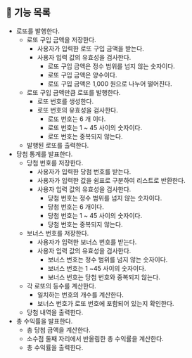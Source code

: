 ## 🎯 기능 목록

* 로또를 발행한다.
  * 로또 구입 금액을 저장한다.
    * 사용자가 입력한 로또 구입 금액을 받는다.
    * 사용자 입력 값의 유효성을 검사한다.
      * 로또 구입 금액은 정수 범위를 넘지 않는 숫자이다.
      * 로또 구입 금액은 양수이다.
      * 로또 구입 금액은 1,000 원으로 나누어 떨어진다.
  * 로또 구입 금액만큼 로또를 발행한다.
    * 로또 번호를 생성한다.
    * 로또 번호의 유효성을 검사한다.
      * 로또 번호는 6 개 이다.
      * 로또 번호는 1 ~ 45 사이의 숫자이다.
      * 로또 번호는 중복되지 않는다.
  * 발행된 로또를 출력한다.
* 당첨 통계를 발표한다.
  * 당첨 번호를 저장한다.
    * 사용자가 입력한 당첨 번호를 받는다.
    * 사용자가 입력한 값을 쉼표로 구분하여 리스트로 반환한다.
    * 사용자 입력 값의 유효성을 검사한다.
      * 당첨 번호는 정수 범위를 넘지 않는 숫자이다.
      * 당첨 번호는 6 개이다.
      * 당첨 번호는 1 ~ 45 사이의 숫자이다.
      * 당첨 번호는 중복되지 않는다.
  * 보너스 번호를 저장한다.
    * 사용자가 입력한 보너스 번호를 받는다.
    * 사용자 입력 값의 유효성을 검사한다.
      * 보너스 번호는 정수 범위를 넘지 않는 숫자이다.
      * 보너스 번호는 1 ~45 사이의 숫자이다.
      * 보너스 번호는 당첨 번호와 중복되지 않는다.
  * 각 로또의 등수를 계산한다.
    * 일치하는 번호의 개수를 계산한다.
    * 보너스 번호가 로또 번호에 포함되어 있는지 확인한다.
  * 당첨 내역을 출력한다.
* 총 수익률을 발표한다.
  * 총 당첨 금액을 계산한다.
  * 소수점 둘째 자리에서 반올림한 총 수익률을 계산한다.
  * 총 수익률을 출력한다.